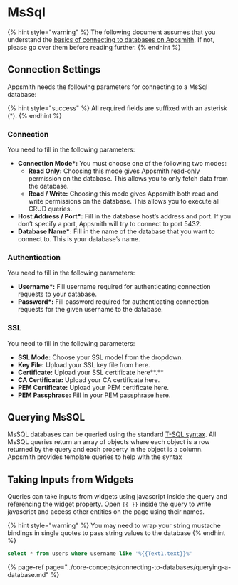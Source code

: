 # MsSql

{% hint style="warning" %}
The following document assumes that you understand the [basics of connecting to databases on Appsmith](../core-concepts/connecting-to-databases/). If not, please go over them before reading further.
{% endhint %}

## Connection Settings

Appsmith needs the following parameters for connecting to a MsSql database:

{% hint style="success" %}
All required fields are suffixed with an asterisk \(\*\).
{% endhint %}

### **Connection**

You need to fill in the following parameters:

* **Connection Mode\*:** You must choose one of the following two modes:
  * **Read Only:** Choosing this mode gives Appsmith read-only permission on the database. This allows you to only fetch data from the database. 
  * **Read / Write:** Choosing this mode gives Appsmith both read and write permissions on the database. This allows you to execute all CRUD queries.
* **Host Address / Port\*:** Fill in the database host’s address and port. If you don’t specify a port, Appsmith will try to connect to port 5432.
* **Database Name\*:** Fill in the name of the database that you want to connect to. This is your database’s name.

### **Authentication**

You need to fill in the following parameters:

* **Username\*:** Fill username required for authenticating connection requests to your database.
* **Password\*:** Fill password required for authenticating connection requests for the given username to the database. 

### **SSL**

You need to fill in the following parameters:

* **SSL Mode:** Choose your SSL model from the dropdown. 
* **Key File:** Upload your SSL key file from here.
* **Certificate:** Upload your SSL certificate here**.**
* **CA Certificate:** Upload your CA certificate here.
* **PEM Certificate:** Upload your PEM certificate here.
* **PEM Passphrase:** Fill in your PEM passphrase here.

## Querying MsSQL

MsSQL databases can be queried using the standard [T-SQL syntax](https://docs.microsoft.com/en-us/sql/t-sql/lesson-1-creating-database-objects?view=sql-server-ver15). All MsSQL queries return an array of objects where each object is a row returned by the query and each property in the object is a column. Appsmith provides template queries to help with the syntax

## Taking Inputs from Widgets

Queries can take inputs from widgets using javascript inside the query and referencing the widget property. Open `{{ }}` inside the query to write javascript and access other entities on the page using their names.

{% hint style="warning" %}
You may need to wrap your string mustache bindings in single quotes to pass string values to the database
{% endhint %}

```sql
select * from users where username like '%{{Text1.text}}%'
```

{% page-ref page="../core-concepts/connecting-to-databases/querying-a-database.md" %}

